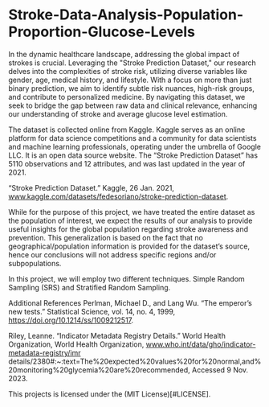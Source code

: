 # Stroke-Data-Analysis-Population-Proportion-Glucose-Levels
In the dynamic healthcare landscape, addressing the global impact of strokes is crucial. Leveraging the "Stroke Prediction Dataset," our research delves into the complexities of stroke risk, utilizing diverse variables like gender, age, medical history, and lifestyle. With a focus on more than just binary prediction, we aim to identify subtle risk nuances, high-risk groups, and contribute to personalized medicine. By navigating this dataset, we seek to bridge the gap between raw data and clinical relevance, enhancing our understanding of stroke and average glucose level estimation.

The dataset is collected online from Kaggle. Kaggle serves as an online platform for data science competitions and a community for data scientists and machine learning professionals, operating under the umbrella of Google LLC. It is an open data source website. The “Stroke Prediction Dataset” has 5110 observations and 12 attributes, and was last updated in the year of 2021. 

“Stroke Prediction Dataset.” Kaggle, 26 Jan. 2021, www.kaggle.com/datasets/fedesoriano/stroke-prediction-dataset.

While for the purpose of this project, we have treated the entire dataset as the population of interest, we expect the results of our analysis to provide useful insights for the global population regarding stroke awareness and prevention. This generalization is based on the fact that no geographical/population information is provided for the dataset’s source, hence our conclusions will not address specific regions and/or subpopulations.

In this project, we will employ two different techniques. Simple Random Sampling (SRS) and Stratified Random Sampling. 

Additional References
Perlman, Michael D., and Lang Wu. “The emperor’s new tests.” Statistical Science, vol. 14, no. 4, 1999, https://doi.org/10.1214/ss/1009212517.

Riley, Leanne. “Indicator Metadata Registry Details.” World Health Organization, World Health Organization,
www.who.int/data/gho/indicator-metadata-registry/imr details/2380#:~:text=The%20expected%20values%20for%20normal,and%20monitoring%20glycemia%20are%20recommended, Accessed 9 Nov. 2023.


This projects is licensed under the (MIT License)[#LICENSE].
